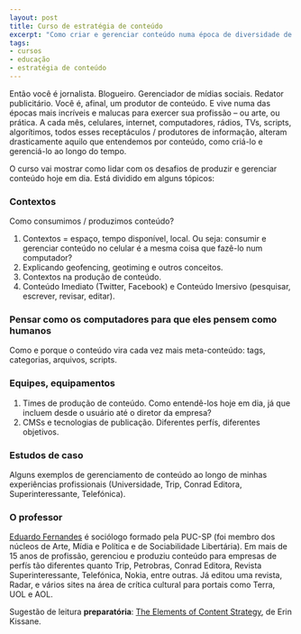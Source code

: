 ```yaml
---
layout: post
title: Curso de estratégia de conteúdo
excerpt: "Como criar e gerenciar conteúdo numa época de diversidade de contextos e consumo de informação"
tags:
- cursos
- educação
- estratégia de conteúdo
---
```


Então você é jornalista. Blogueiro. Gerenciador de mídias sociais. Redator publicitário. Você é, afinal, um produtor de conteúdo. E vive numa das épocas mais incríveis e malucas para exercer sua profissão – ou arte, ou prática. A cada mês, celulares, internet, computadores, rádios, TVs, scripts, algorítimos, todos esses receptáculos / produtores de informação, alteram drasticamente aquilo que entendemos por conteúdo, como criá-lo e gerenciá-lo ao longo do tempo.

O curso vai mostrar como lidar com os desafios de produzir e gerenciar conteúdo hoje em dia. Está dividido em alguns tópicos:

### Contextos

Como consumimos / produzimos conteúdo?

  1. Contextos = espaço, tempo disponível, local. Ou seja: consumir e gerenciar conteúdo no celular é a mesma coisa que fazê-lo num computador?
  2. Explicando geofencing, geotiming e outros conceitos.
  3. Contextos na produção de conteúdo.
  4. Conteúdo Imediato (Twitter, Facebook) e Conteúdo Imersivo (pesquisar, escrever, revisar, editar).

### Pensar como os computadores para que eles pensem como humanos

Como e porque o conteúdo vira cada vez mais meta-conteúdo: tags, categorias, arquivos, scripts.

### Equipes, equipamentos

  1. Times de produção de conteúdo. Como entendê-los hoje em dia, já que incluem desde o usuário até o diretor da empresa?
  2. CMSs e tecnologias de publicação. Diferentes perfís, diferentes objetivos.

### Estudos de caso

Alguns exemplos de gerenciamento de conteúdo ao longo de minhas experiências profissionais (Universidade, Trip, Conrad Editora, Superinteressante, Telefónica).

### O professor

[Eduardo Fernandes](http://caosordenado.com/info/) é sociólogo formado pela PUC-SP (foi membro dos núcleos de Arte, Mídia e Política e de Sociabilidade Libertária). Em mais de 15 anos de profissão, gerenciou e produziu conteúdo para empresas de perfís tão diferentes quanto Trip, Petrobras, Conrad Editora, Revista Superinteressante, Telefónica, Nokia, entre outras. Já editou uma revista, Radar, e vários sites na área de crítica cultural para portais como Terra, UOL e AOL.

Sugestão de leitura **preparatória**: [The Elements of Content Strategy](http://www.abookapart.com/products/the-elements-of-content-strategy), de Erin Kissane.